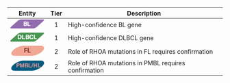 |Entity|Tier|Description              |
|:----:|:----:|------------------------------|
|![BL](images/icons/BL_tier1.png) | 1 | High-confidence BL gene|
|![DLBCL](images/icons/DLBCL_tier1.png) | 1 | High-confidence DLBCL gene|
|![FL](images/icons/FL_tier2.png) | 2 | Role of RHOA mutations in FL requires confirmation|
|![PMBL](images/icons/PMBL_tier2.png) | 2 | Role of RHOA mutations in PMBL requires confirmation|
